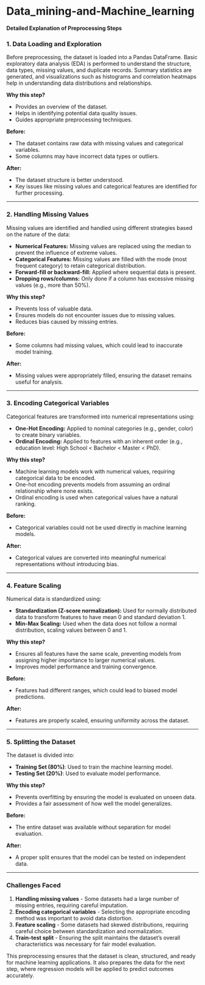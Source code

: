# Data_mining-and-Machine_learning
**Detailed Explanation of Preprocessing Steps**

### **1. Data Loading and Exploration**
Before preprocessing, the dataset is loaded into a Pandas DataFrame. Basic exploratory data analysis (EDA) is performed to understand the structure, data types, missing values, and duplicate records. Summary statistics are generated, and visualizations such as histograms and correlation heatmaps help in understanding data distributions and relationships.

**Why this step?**
- Provides an overview of the dataset.
- Helps in identifying potential data quality issues.
- Guides appropriate preprocessing techniques.

**Before:**
- The dataset contains raw data with missing values and categorical variables.
- Some columns may have incorrect data types or outliers.

**After:**
- The dataset structure is better understood.
- Key issues like missing values and categorical features are identified for further processing.

---

### **2. Handling Missing Values**
Missing values are identified and handled using different strategies based on the nature of the data:
- **Numerical Features:** Missing values are replaced using the median to prevent the influence of extreme values.
- **Categorical Features:** Missing values are filled with the mode (most frequent category) to retain categorical distribution.
- **Forward-fill or backward-fill:** Applied where sequential data is present.
- **Dropping rows/columns:** Only done if a column has excessive missing values (e.g., more than 50%).

**Why this step?**
- Prevents loss of valuable data.
- Ensures models do not encounter issues due to missing values.
- Reduces bias caused by missing entries.

**Before:**
- Some columns had missing values, which could lead to inaccurate model training.

**After:**
- Missing values were appropriately filled, ensuring the dataset remains useful for analysis.

---

### **3. Encoding Categorical Variables**
Categorical features are transformed into numerical representations using:
- **One-Hot Encoding:** Applied to nominal categories (e.g., gender, color) to create binary variables.
- **Ordinal Encoding:** Applied to features with an inherent order (e.g., education level: High School < Bachelor < Master < PhD).

**Why this step?**
- Machine learning models work with numerical values, requiring categorical data to be encoded.
- One-hot encoding prevents models from assuming an ordinal relationship where none exists.
- Ordinal encoding is used when categorical values have a natural ranking.

**Before:**
- Categorical variables could not be used directly in machine learning models.

**After:**
- Categorical values are converted into meaningful numerical representations without introducing bias.

---

### **4. Feature Scaling**
Numerical data is standardized using:
- **Standardization (Z-score normalization):** Used for normally distributed data to transform features to have mean 0 and standard deviation 1.
- **Min-Max Scaling:** Used when the data does not follow a normal distribution, scaling values between 0 and 1.

**Why this step?**
- Ensures all features have the same scale, preventing models from assigning higher importance to larger numerical values.
- Improves model performance and training convergence.

**Before:**
- Features had different ranges, which could lead to biased model predictions.

**After:**
- Features are properly scaled, ensuring uniformity across the dataset.

---

### **5. Splitting the Dataset**
The dataset is divided into:
- **Training Set (80%)**: Used to train the machine learning model.
- **Testing Set (20%)**: Used to evaluate model performance.

**Why this step?**
- Prevents overfitting by ensuring the model is evaluated on unseen data.
- Provides a fair assessment of how well the model generalizes.

**Before:**
- The entire dataset was available without separation for model evaluation.

**After:**
- A proper split ensures that the model can be tested on independent data.

---

### **Challenges Faced**
1. **Handling missing values** - Some datasets had a large number of missing entries, requiring careful imputation.
2. **Encoding categorical variables** - Selecting the appropriate encoding method was important to avoid data distortion.
3. **Feature scaling** - Some datasets had skewed distributions, requiring careful choice between standardization and normalization.
4. **Train-test split** - Ensuring the split maintains the dataset’s overall characteristics was necessary for fair model evaluation.

This preprocessing ensures that the dataset is clean, structured, and ready for machine learning applications. It also prepares the data for the next step, where regression models will be applied to predict outcomes accurately.
